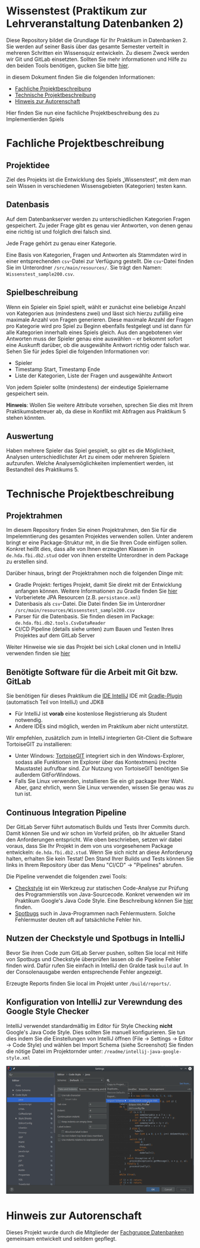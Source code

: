 # Wissenstest (Praktikum zur Lehrveranstaltung Datenbanken 2)

Diese Repository bildet die Grundlage für Ihr Praktikum in Datenbanken 2. Sie werden auf seiner Basis über das gesamte Semester verteilt in mehreren Schritten ein Wissensquiz entwickeln. 
Zu diesem Zweck werden wir Git und GitLab einsetzten. Sollten Sie mehr informationen und Hilfe zu den beiden Tools benötigen, gucken Sie bitte [hier](readme/gitandgitlab.md).

in diesem Dokument finden Sie die folgenden Informationen: 
- [Fachliche Projektbeschreibung](#fachliche-projectbeschreibung)
- [Technische Projektbeschreibung](#technische-projektbeschreibung)
- [Hinweis zur Autorenschaft](#hinweis-zur-autorenschaft)

Hier finden Sie nun eine fachliche Projektbeschreibung des zu Implementierden Spiels

# Fachliche Projektbeschreibung

## Projektidee
Ziel des Projekts ist die Entwicklung des Spiels „Wissenstest“, mit dem man sein Wissen in verschiedenen Wissensgebieten (Kategorien) testen kann.

## Datenbasis
Auf dem Datenbankserver werden zu unterschiedlichen Kategorien Fragen gespeichert.
Zu jeder Frage gibt es genau vier Antworten, von denen genau eine richtig ist und folglich drei falsch sind.

Jede Frage gehört zu genau einer Kategorie.

Eine Basis von Kategorien, Fragen und Antworten als Stammdaten wird in einer entsprechenden `csv`-Datei zur Verfügung gestellt. Die `csv`-Datei finden Sie im Unterordner `/src/main/resources/`. Sie trägt den Namen: `Wissenstest_sample200.csv`.

## Spielbeschreibung
Wenn ein Spieler ein Spiel spielt, wählt er zunächst eine beliebige Anzahl von Kategorien aus (mindestens zwei) und lässt sich hierzu zufällig eine maximale Anzahl von Fragen generieren. Diese maximale Anzahl der Fragen pro Kategorie wird pro Spiel zu Beginn ebenfalls festgelegt und ist dann für alle Kategorien innerhalb eines Spiels gleich.
Aus den angebotenen vier Antworten muss der Spieler genau eine auswählen – er bekommt sofort eine Auskunft darüber, ob die ausgewählte Antwort richtig oder falsch war.
Sehen Sie für jedes Spiel die folgenden Informationen vor:
- Spieler
- Timestamp Start, Timestamp Ende
- Liste der Kategorien, Liste der Fragen und ausgewählte Antwort

Von jedem Spieler sollte (mindestens) der eindeutige Spielername gespeichert sein.

**Hinweis**: Wollen Sie weitere Attribute vorsehen, sprechen Sie dies mit Ihrem Praktikumsbetreuer ab, da diese in Konflikt mit Abfragen aus Praktikum 5 stehen könnten.

## Auswertung
Haben mehrere Spieler das Spiel gespielt, so gibt es die Möglichkeit, Analysen unterschiedlichster Art zu einem oder mehreren Spielern aufzurufen. Welche Analysemöglichkeiten implementiert werden, ist Bestandteil des Praktikums 5.


# Technische Projektbeschreibung

## Projektrahmen
Im diesem Repository finden Sie einen Projektrahmen, den Sie für die Impelemntierung des gesamten Projektes verwenden sollen. Unter anderem bringt er eine Package-Struktur mit, in die Sie Ihren Code einfügen sollen. Konkret heißt dies, dass alle von Ihnen erzeugten Klassen in `de.hda.fbi.db2.stud` oder von ihnen erstellte Unterordner in dem Package zu erstellen sind. 

Darüber hinaus, bringt der Projektrahmen noch die folgenden Dinge mit: 
- Gradle Projekt: fertiges Projekt, damit Sie direkt mit der Entwicklung anfangen können. Weitere Informationen zu Gradle finden Sie [hier](https://gradle.org/)
- Vorberietete JPA Resourcen (z.B. `persistance.xml`)
- Datenbasis als `csv`-Datei. Die Datei finden Sie im Unterordner `/src/main/resources/Wissenstest_sample200.csv`
- Parser für die Datenbasis. Sie finden diesen im Package: `de.hda.fbi.db2.tools.CsvDataReader`
- CI/CD Pipeline (details siehe unten) zum Bauen und Testen Ihres Projektes auf dem GitLab Server

Weiter Hinweise wie sie das Projekt bei sich Lokal clonen und in IntelliJ verwenden finden sie [hier](readme/gitandgitlab.md)

## Benötigte Software für die Arbeit mit Git bzw. GitLab
Sie benötigen für dieses Praktikum die [IDE IntelliJ](https://www.jetbrains.com/idea/) IDE mit [Gradle-Plugin](https://docs.gradle.org/current/userguide/idea_plugin.html) (automatisch Teil von IntelliJ) und JDK8
- Für IntelliJ ist **vorab** eine kostenlose Registrierung als Student notwendig.
- Andere IDEs sind möglich, werden im Praktikum aber nicht unterstützt.

Wir empfehlen, zusätzlich zum in IntelliJ integrierten Git-Client die Software TortoiseGIT zu installieren:
- Unter Windows: [TortoiseGIT](https://tortoisegit.org/) integriert sich in den Windows-Explorer, sodass alle Funktionen im Explorer über das Kontextmenü (rechte Maustaste) aufrufbar sind. Zur Nutzung von TortoiseGIT benötigen Sie außerdem GitForWindows.
- Falls Sie Linux verwenden, installieren Sie ein git package Ihrer Wahl. Aber, ganz ehrlich, wenn Sie Linux verwenden, wissen Sie genau was zu tun ist. 

## Continuous Integration Pipeline
Der GitLab Server führt automatisch Builds und Tests Ihrer Commits durch. Damit können Sie und wir schon im Vorfeld prüfen, ob Ihr aktueller Stand den Anforderungen entspricht. 
Wie oben beschrieben, setzen wir dabei voraus, dass Sie Ihr Projekt in dem von uns vorgesehenem Package entwickeln: `de.hda.fbi.db2.stud`. Wenn Sie sich nicht an diese Anforderung halten, erhalten Sie kein Testat! Den Stand Ihrer Builds und Tests können Sie links in Ihrem Repository über das Menu "CI/CD" &rarr; "Pipelines" abrufen.

Die Pipeline verwendet die folgenden zwei Tools: 
- [Checkstyle](http://checkstyle.sourceforge.net/) ist ein Werkzeug zur statischen Code-Analyse zur Prüfung des Programmierstils von Java-Sourcecode. Konkret verwenden wir im Praktikum Google's Java Code Style. Eine Beschreibung können Sie [hier](http://checkstyle.sourceforge.net/google_style.html) finden. 
- [Spotbugs](https://spotbugs.github.io/) such in Java-Programmen nach Fehlermustern. Solche Fehlermuster deuten oft auf tatsächliche Fehler hin.


## Nutzen der Checkstyle und Spotbugs in IntelliJ
Bevor Sie ihren Code zum GitLab Server pushen, sollten Sie local mit Hilfe von Spotbugs und Checkstyle überprüfen lassen ob die Pipeline Fehler finden wird. Dafür rufen Sie einfach in IntelliJ den Gralde task `build` auf. In der Consolenausgabe werden entsprechende Fehler angezeigt. 

Erzeugte Reports finden Sie local im Projekt unter `/build/reports/`.


## Konfiguration von IntelliJ zur Verewndung des Google Style Checker
IntelliJ verwendet standardmäßig im Editor für Style Checking **nicht** Google's Java Code Style. Dies sollten Sie manuell konfigurieren. Sie tun dies indem Sie die Einstellungen von IntelliJ öffnen (File &rarr; Settings &rarr; Editor &rarr; Code Style) und wählen bei Import Schema (siehe Screenshot) 
Sie finden die nötige Datei im Projektornder unter: `/readme/intellij-java-google-style.xml`

![IntelliJ Änderung Coding Style](readme/intellij-googlestyleplugin.png)


# Hinweis zur Autorenschaft
Dieses Projekt wurde durch die Mitglieder der [Fachgruppe Datenbanken](https://fbi.h-da.de/fachbereich/fachgruppen/datenbanken/) gemeinsam entwickelt und seitdem gepflegt. 

